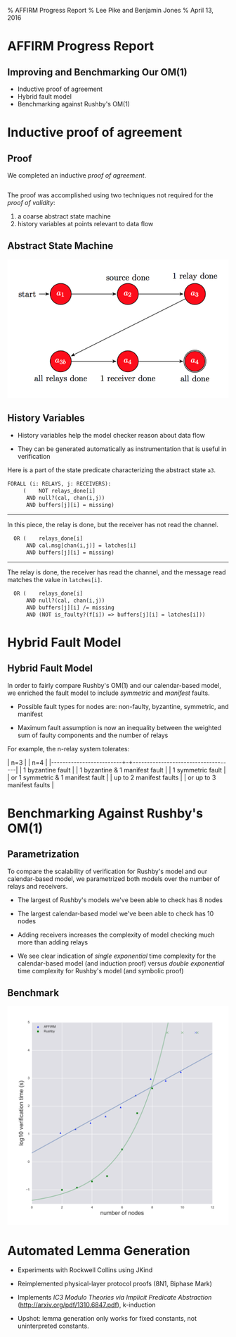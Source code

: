 % AFFIRM Progress Report
% Lee Pike and Benjamin Jones
% April 13, 2016

# AFFIRM Progress Report

## Improving and Benchmarking Our OM(1)

 * Inductive proof of agreement
 * Hybrid fault model
 * Benchmarking against Rushby's OM(1)


# Inductive proof of agreement

## Proof

We completed an inductive *proof of agreement*.

```
```

The proof was accomplished using two techniques not required for the *proof of
validity*:

 1. a coarse abstract state machine
 2. history variables at points relevant to data flow


## Abstract State Machine

![](state-machine.png)


## History Variables

 * History variables help the model checker reason about data flow

 * They can be generated automatically as instrumentation that is useful in
   verification

Here is a part of the state predicate characterizing the abstract state `a3`.

```
FORALL (i: RELAYS, j: RECEIVERS):
     (    NOT relays_done[i]
      AND null?(cal, chan(i,j))
      AND buffers[j][i] = missing)
```

----

In this piece, the relay is done, but the receiver has not read the channel.

```
  OR (    relays_done[i]
      AND cal.msg[chan(i,j)] = latches[i]
      AND buffers[j][i] = missing)
```

----

The relay is done, the receiver has read the channel, and the
message read matches the value in `latches[i]`.

```
  OR (    relays_done[i]
      AND null?(cal, chan(i,j))
      AND buffers[j][i] /= missing
      AND (NOT is_faulty?(f[i]) => buffers[j][i] = latches[i]))
```


# Hybrid Fault Model

## Hybrid Fault Model

In order to fairly compare Rushby's OM(1) and our calendar-based model, we enriched the fault model to include *symmetric* and *manifest* faults.

 * Possible fault types for nodes are: non-faulty, byzantine, symmetric,
   and manifest

 * Maximum fault assumption is now an inequality between the weighted sum of
   faulty components and the number of relays

For example, the n-relay system tolerates:

| n=3                     | | n=4                                |
|-------------------------+-+------------------------------------|
| 1 byzantine fault       | | 1 byzantine & 1 manifest fault     |
| 1 symmetric fault       | | or 1 symmetric & 1 manifest fault  |
| up to 2 manifest faults | | or up to 3 manifest faults         |


# Benchmarking Against Rushby's OM(1)

## Parametrization

To compare the scalability of verification for Rushby's model and our
calendar-based model, we parametrized both models over the number of relays
and receivers.

 * The largest of Rushby's models we've been able to check has 8 nodes

 * The largest calendar-based model we've been able to check has 10 nodes

 * Adding receivers increases the complexity of model checking much more than
   adding relays

 * We see clear indication of *single exponential* time complexity for the
   calendar-based model (and induction proof) versus *double exponential* time
   complexity for Rushby's model (and symbolic proof)


## Benchmark

![](benchmark.png)

# Automated Lemma Generation

* Experiments with Rockwell Collins using JKind

* Reimplemented physical-layer protocol proofs (8N1, Biphase Mark)

* Implements *IC3 Modulo Theories via Implicit Predicate Abstraction* (http://arxiv.org/pdf/1310.6847.pdf), k-induction

* Upshot: lemma generation only works for fixed constants, not uninterpreted constants.
